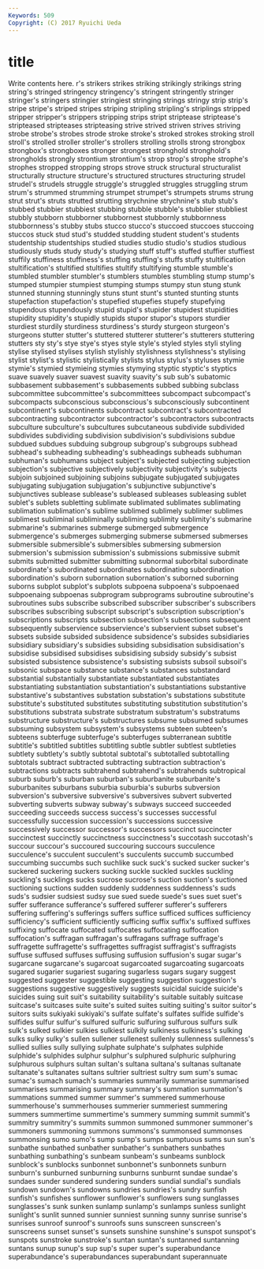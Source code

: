 ```yaml
---
Keywords: 509 
Copyright: (C) 2017 Ryuichi Ueda
---
```


# title

Write contents here.
r's strikers strikes striking strikingly strikings string string's stringed
stringency stringency's stringent stringently stringer stringer's stringers stringier stringiest stringing
strings stringy strip strip's stripe stripe's striped stripes striping stripling
stripling's striplings stripped stripper stripper's strippers stripping strips stript striptease
striptease's stripteased stripteases stripteasing strive strived striven strives striving strobe
strobe's strobes strode stroke stroke's stroked strokes stroking stroll stroll's
strolled stroller stroller's strollers strolling strolls strong strongbox strongbox's strongboxes
stronger strongest stronghold stronghold's strongholds strongly strontium strontium's strop strop's
strophe strophe's strophes stropped stropping strops strove struck structural structuralist
structurally structure structure's structured structures structuring strudel strudel's strudels struggle
struggle's struggled struggles struggling strum strum's strummed strumming strumpet strumpet's
strumpets strums strung strut strut's struts strutted strutting strychnine strychnine's
stub stub's stubbed stubbier stubbiest stubbing stubble stubble's stubblier stubbliest
stubbly stubborn stubborner stubbornest stubbornly stubbornness stubbornness's stubby stubs stucco
stucco's stuccoed stuccoes stuccoing stuccos stuck stud stud's studded studding
student student's students studentship studentships studied studies studio studio's studios
studious studiously studs study study's studying stuff stuff's stuffed stuffier
stuffiest stuffily stuffiness stuffiness's stuffing stuffing's stuffs stuffy stultification stultification's
stultified stultifies stultify stultifying stumble stumble's stumbled stumbler stumbler's stumblers
stumbles stumbling stump stump's stumped stumpier stumpiest stumping stumps stumpy
stun stung stunk stunned stunning stunningly stuns stunt stunt's stunted
stunting stunts stupefaction stupefaction's stupefied stupefies stupefy stupefying stupendous stupendously
stupid stupid's stupider stupidest stupidities stupidity stupidity's stupidly stupids stupor
stupor's stupors sturdier sturdiest sturdily sturdiness sturdiness's sturdy sturgeon sturgeon's
sturgeons stutter stutter's stuttered stutterer stutterer's stutterers stuttering stutters sty
sty's stye stye's styes style style's styled styles styli styling
stylise stylised stylises stylish stylishly stylishness stylishness's stylising stylist stylist's
stylistic stylistically stylists stylus stylus's styluses stymie stymie's stymied stymieing
stymies stymying styptic styptic's styptics suave suavely suaver suavest suavity
suavity's sub sub's subatomic subbasement subbasement's subbasements subbed subbing subclass
subcommittee subcommittee's subcommittees subcompact subcompact's subcompacts subconscious subconscious's subconsciously subcontinent
subcontinent's subcontinents subcontract subcontract's subcontracted subcontracting subcontractor subcontractor's subcontractors subcontracts
subculture subculture's subcultures subcutaneous subdivide subdivided subdivides subdividing subdivision subdivision's
subdivisions subdue subdued subdues subduing subgroup subgroup's subgroups subhead subhead's
subheading subheading's subheadings subheads subhuman subhuman's subhumans subject subject's subjected
subjecting subjection subjection's subjective subjectively subjectivity subjectivity's subjects subjoin subjoined
subjoining subjoins subjugate subjugated subjugates subjugating subjugation subjugation's subjunctive subjunctive's
subjunctives sublease sublease's subleased subleases subleasing sublet sublet's sublets subletting
sublimate sublimated sublimates sublimating sublimation sublimation's sublime sublimed sublimely sublimer
sublimes sublimest subliminal subliminally subliming sublimity sublimity's submarine submarine's submarines
submerge submerged submergence submergence's submerges submerging submerse submersed submerses submersible
submersible's submersibles submersing submersion submersion's submission submission's submissions submissive submit
submits submitted submitter submitting subnormal suborbital subordinate subordinate's subordinated subordinates
subordinating subordination subordination's suborn subornation subornation's suborned suborning suborns subplot
subplot's subplots subpoena subpoena's subpoenaed subpoenaing subpoenas subprogram subprograms subroutine
subroutine's subroutines subs subscribe subscribed subscriber subscriber's subscribers subscribes subscribing
subscript subscript's subscription subscription's subscriptions subscripts subsection subsection's subsections subsequent
subsequently subservience subservience's subservient subset subset's subsets subside subsided subsidence
subsidence's subsides subsidiaries subsidiary subsidiary's subsidies subsiding subsidisation subsidisation's subsidise
subsidised subsidises subsidising subsidy subsidy's subsist subsisted subsistence subsistence's subsisting
subsists subsoil subsoil's subsonic subspace substance substance's substances substandard substantial
substantially substantiate substantiated substantiates substantiating substantiation substantiation's substantiations substantive substantive's
substantives substation substation's substations substitute substitute's substituted substitutes substituting substitution
substitution's substitutions substrata substrate substratum substratum's substratums substructure substructure's substructures
subsume subsumed subsumes subsuming subsystem subsystem's subsystems subteen subteen's subteens
subterfuge subterfuge's subterfuges subterranean subtitle subtitle's subtitled subtitles subtitling subtle
subtler subtlest subtleties subtlety subtlety's subtly subtotal subtotal's subtotalled subtotalling
subtotals subtract subtracted subtracting subtraction subtraction's subtractions subtracts subtrahend subtrahend's
subtrahends subtropical suburb suburb's suburban suburban's suburbanite suburbanite's suburbanites suburbans
suburbia suburbia's suburbs subversion subversion's subversive subversive's subversives subvert subverted
subverting subverts subway subway's subways succeed succeeded succeeding succeeds success
success's successes successful successfully succession succession's successions successive successively successor
successor's successors succinct succincter succinctest succinctly succinctness succinctness's succotash succotash's
succour succour's succoured succouring succours succulence succulence's succulent succulent's succulents
succumb succumbed succumbing succumbs such suchlike suck suck's sucked sucker
sucker's suckered suckering suckers sucking suckle suckled suckles suckling suckling's
sucklings sucks sucrose sucrose's suction suction's suctioned suctioning suctions sudden
suddenly suddenness suddenness's suds suds's sudsier sudsiest sudsy sue sued
suede suede's sues suet suet's suffer sufferance sufferance's suffered sufferer
sufferer's sufferers suffering suffering's sufferings suffers suffice sufficed suffices sufficiency
sufficiency's sufficient sufficiently sufficing suffix suffix's suffixed suffixes suffixing suffocate
suffocated suffocates suffocating suffocation suffocation's suffragan suffragan's suffragans suffrage suffrage's
suffragette suffragette's suffragettes suffragist suffragist's suffragists suffuse suffused suffuses suffusing
suffusion suffusion's sugar sugar's sugarcane sugarcane's sugarcoat sugarcoated sugarcoating sugarcoats
sugared sugarier sugariest sugaring sugarless sugars sugary suggest suggested suggester
suggestible suggesting suggestion suggestion's suggestions suggestive suggestively suggests suicidal suicide
suicide's suicides suing suit suit's suitability suitability's suitable suitably suitcase
suitcase's suitcases suite suite's suited suites suiting suiting's suitor suitor's
suitors suits sukiyaki sukiyaki's sulfate sulfate's sulfates sulfide sulfide's sulfides
sulfur sulfur's sulfured sulfuric sulfuring sulfurous sulfurs sulk sulk's sulked
sulkier sulkies sulkiest sulkily sulkiness sulkiness's sulking sulks sulky sulky's
sullen sullener sullenest sullenly sullenness sullenness's sullied sullies sully sullying
sulphate sulphate's sulphates sulphide sulphide's sulphides sulphur sulphur's sulphured sulphuric
sulphuring sulphurous sulphurs sultan sultan's sultana sultana's sultanas sultanate sultanate's
sultanates sultans sultrier sultriest sultry sum sum's sumac sumac's sumach
sumach's summaries summarily summarise summarised summarises summarising summary summary's summation
summation's summations summed summer summer's summered summerhouse summerhouse's summerhouses summerier
summeriest summering summers summertime summertime's summery summing summit summit's summitry
summitry's summits summon summoned summoner summoner's summoners summoning summons summons's
summonsed summonses summonsing sumo sumo's sump sump's sumps sumptuous sums
sun sun's sunbathe sunbathed sunbather sunbather's sunbathers sunbathes sunbathing sunbathing's
sunbeam sunbeam's sunbeams sunblock sunblock's sunblocks sunbonnet sunbonnet's sunbonnets sunburn
sunburn's sunburned sunburning sunburns sunburnt sundae sundae's sundaes sunder sundered
sundering sunders sundial sundial's sundials sundown sundown's sundowns sundries sundries's
sundry sunfish sunfish's sunfishes sunflower sunflower's sunflowers sung sunglasses sunglasses's
sunk sunken sunlamp sunlamp's sunlamps sunless sunlight sunlight's sunlit sunned
sunnier sunniest sunning sunny sunrise sunrise's sunrises sunroof sunroof's sunroofs
suns sunscreen sunscreen's sunscreens sunset sunset's sunsets sunshine sunshine's sunspot
sunspot's sunspots sunstroke sunstroke's suntan suntan's suntanned suntanning suntans sunup
sunup's sup sup's super super's superabundance superabundance's superabundances superabundant superannuate
